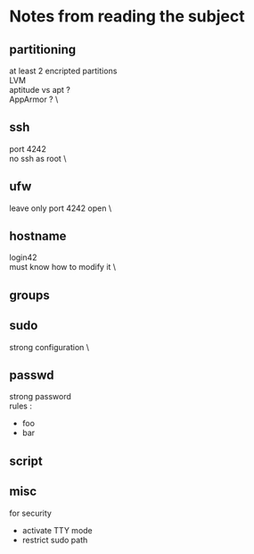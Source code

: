 # Notes from reading the subject

## partitioning

at least 2 encripted partitions \
LVM \
aptitude vs apt ? \
AppArmor ? \

## ssh

port 4242 \
no ssh as root \

## ufw

leave only port 4242 open \

## hostname

login42 \
must know how to modify it \

## groups

## sudo

strong configuration \

## passwd

strong password \
rules :
- foo
- bar

## script

## misc

for security
- activate TTY mode
- restrict sudo path
